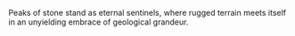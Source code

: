 Peaks of stone stand as eternal sentinels, where rugged terrain meets itself in an unyielding embrace of geological grandeur.